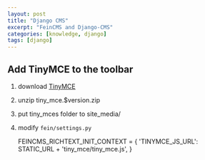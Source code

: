 ```yaml
---
layout: post
title: "Django CMS"
excerpt: "FeinCMS and Django-CMS"
categories: [knowledge, django]
tags: [django]
---
```


Add TinyMCE to the toolbar 
----------------------------
 1. download [TinyMCE](http://www.tinymce.com/download/download.php)
 2. unzip tiny_mce.$version.zip
 3. put tiny_mces folder to site_media/
 4. modify `fein/settings.py`

    FEINCMS_RICHTEXT_INIT_CONTEXT = {
          'TINYMCE_JS_URL': STATIC_URL + 'tiny_mce/tiny_mce.js',
    }

